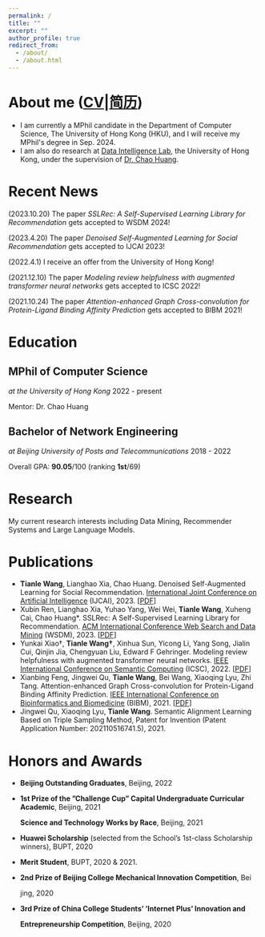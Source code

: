 ```yaml
---
permalink: /
title: ""
excerpt: ""
author_profile: true
redirect_from: 
  - /about/
  - /about.html
---
```


# About me ([CV](http://louiswng.github.io/files/cv_en.pdf)|[简历](http://louiswng.github.io/files/cv_zh.pdf))

* I am currently a MPhil candidate in the Department of Computer Science, The University of Hong Kong (HKU), and I will receive my MPhil's degree in Sep. 2024.<br>
* I am also do research at [Data Intelligence Lab](https://sites.google.com/view/chaoh/group-join-us?authuser=0), the University of Hong Kong, under the supervision of [Dr. Chao Huang](https://sites.google.com/view/chaoh).<br>


# Recent News

(2023.10.20) The paper *SSLRec: A Self-Supervised Learning Library for Recommendation* gets accepted to WSDM 2024!

(2023.4.20) The paper *Denoised Self-Augmented Learning for Social Recommendation* gets accepted to IJCAI 2023!

(2022.4.1) I receive an offer from the University of Hong Kong!

(2021.12.10) The paper *Modeling review helpfulness with augmented transformer neural networks* gets accepted to ICSC 2022!

(2021.10.24) The paper *Attention-enhanced Graph Cross-convolution for Protein-Ligand Binding Affinity Prediction* gets accepted to BIBM 2021!

# Education

## MPhil of Computer Science

*at the University of Hong Kong*																									2022 - present

Mentor: Dr. Chao Huang



## Bachelor of Network Engineering

*at Beijing University of Posts and Telecommunications*																									2018 - 2022

Overall GPA: **90.05**/100 (ranking **1st**/69)



# Research

My current research interests including Data Mining, Recommender Systems and Large Language Models.



# Publications

- <b>Tianle Wang</b>, Lianghao Xia, Chao Huang. Denoised Self-Augmented Learning for Social Recommendation. [International Joint Conference on Artificial Intelligence](https://ijcai-23.org) (IJCAI), 2023. [[PDF](https://www.ijcai.org/proceedings/2023/0258.pdf)]
- Xubin Ren, Lianghao Xia, Yuhao Yang, Wei Wei, **Tianle Wang**, Xuheng Cai, Chao Huang*. SSLRec: A Self-Supervised Learning Library for Recommendation. [ACM International Conference Web Search and Data Mining](https://www.wsdm-conference.org/2024/) (WSDM), 2023. [[PDF](https://arxiv.org/pdf/2308.05697.pdf)]
- Yunkai Xiao†, <b>Tianle Wang†</b>, Xinhua Sun, Yicong Li, Yang Song, Jialin Cui, Qinjin Jia, Chengyuan Liu, Edward F Gehringer. Modeling review helpfulness with augmented transformer neural networks. [IEEE International Conference on Semantic Computing](https://semanticcomputing.wixsite.com/icsc2022) (ICSC), 2022. [[PDF](https://louiswng.github.io/files/IEEE_ICSC_2022_Augmented_model_helpfulness.pdf)]
- Xianbing Feng, Jingwei Qu, <b>Tianle Wang</b>, Bei Wang, Xiaoqing Lyu, Zhi Tang. Attention-enhanced Graph Cross-convolution for Protein-Ligand Binding Affinity Prediction. [IEEE International Conference on Bioinformatics and Biomedicine](https://ieeebibm.org/BIBM2021/) (BIBM), 2021. [[PDF](https://louiswng.github.io/files/IEEE_BIBM2021_GCAT.pdf)]
- Jingwei Qu, Xiaoqing Lyu, **Tianle Wang**. Semantic Alignment Learning Based on Triple Sampling Method, Patent for Invention (Patent Application Number: 202110516741.5), 2021.



# Honors and Awards

* **Beijing Outstanding Graduates**, Beijing, 2022

* **1st Prize of the ”Challenge Cup” Capital Undergraduate Curricular Academic**, Beijing, 2021

  **Science and Technology Works by Race**, Beijing, 2021

* **Huawei Scholarship** (selected from the School’s 1st-class Scholarship winners), BUPT, 2020

* **Merit Student**, BUPT, 2020 & 2021.

* **2nd Prize of Beijing College Mechanical Innovation Competition**, Bei

  jing, 2020

* **3rd Prize of China College Students’ ’Internet Plus’ Innovation and**

  **Entrepreneurship Competition**, Beijing, 2020

<!---Activity and Service--->
<!---Experience--->